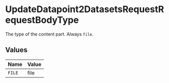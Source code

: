 # UpdateDatapoint2DatasetsRequestRequestBodyType

The type of the content part. Always `file`.


## Values

| Name   | Value  |
| ------ | ------ |
| `FILE` | file   |